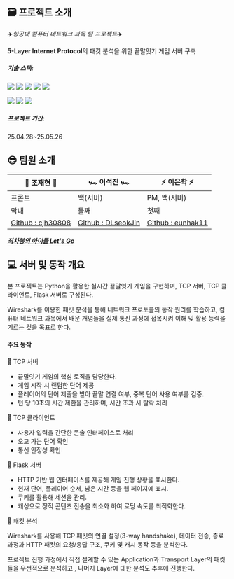 ## 🗃️ 프로젝트 소개
✈️*항공대 컴퓨터 네트워크 과목 텀 프로젝트*✈️

**5-Layer Internet Protocol**의 패킷 분석을 위한 끝말잇기 게임 서버 구축

##### 기술 스택: 

 <img src="https://img.shields.io/badge/flask-000000?style=for-the-badge&logo=flask&logoColor=white"> <img src="https://img.shields.io/badge/python-3776AB?style=for-the-badge&logo=python&logoColor=white"> <img src="https://img.shields.io/badge/html5-E34F26?style=for-the-badge&logo=html5&logoColor=white"> 
  <img src="https://img.shields.io/badge/css-1572B6?style=for-the-badge&logo=css3&logoColor=white"> 
  <img src="https://img.shields.io/badge/javascript-F7DF1E?style=for-the-badge&logo=javascript&logoColor=black">

<img src="https://img.shields.io/badge/git-F05032?style=for-the-badge&logo=git&logoColor=white"> <img src="https://img.shields.io/badge/github-181717?style=for-the-badge&logo=github&logoColor=white"> <img src="https://img.shields.io/badge/wireshark-1679A7?style=for-the-badge&logo=socket.io&logoColor=#1679A7">



##### 프로젝트 기간: 
25.04.28~25.05.26


## 😎 팀원 소개


|💪 조재현 💪| 🏎️ 이석진 🏎️ | ⚡ 이은학 ⚡ |
| --- | --- | --- |
| 프론트 | 백(서버) | PM,  백(서버) |
| 막내 | 둘째 | 첫째 |
| [Github : cjh30808](https://github.com/cjh030808) | [Github : DLseokJin](https://github.com/DlSeokJin) | [Github : eunhak11](https://github.com/eunhak11) |

<u>***최차봉의 아이들 Let's Go***</u>
 

## 💻 서버 및 동작 개요
본 프로젝트는 Python을 활용한 실시간 끝말잇기 게임을 구현하며, TCP 서버, TCP 클라이언트, Flask 서버로 구성된다.

Wireshark를 이용한 패킷 분석을 통해 네트워크 프로토콜의 동작 원리를 학습하고, 컴퓨터 네트워크 과목에서 배운 개념들을 실제 통신 과정에 접목시켜 이해 및 활용 능력을 기르는 것을 목표로 한다.

#### 주요 동작

🎲 TCP 서버

- 끝말잇기 게임의 핵심 로직을 담당한다.
- 게임 시작 시 랜덤한 단어 제공
- 플레이어의 단어 제출을 받아 끝말 연결 여부, 중복 단어 사용 여부를 검증.
- 턴 당 10초의 시간 제한을 관리하며, 시간 초과 시 탈락 처리



🎲 TCP 클라이언트

- 사용자 입력을 간단한 콘솔 인터페이스로 처리
- 오고 가는 단어 확인
- 통신 안정성 확인


🎲 Flask 서버

- HTTP 기반 웹 인터페이스를 제공해 게임 진행 상황을 표시한다.
- 현재 단어, 플레이어 순서, 남은 시간 등을 웹 페이지에 표시.
- 쿠키를 활용해 세션을 관리.
- 캐싱으로 정적 콘텐츠 전송을 최소화 하여 로딩 속도를 최적화한다.

🎲 패킷 분석

Wireshark를 사용해 TCP 패킷의 연결 설정(3-way handshake), 데이터 전송, 종료 과정과 HTTP 패킷의 요청/응답 구조, 쿠키 및 캐시 동작 등을 분석한다.


프로젝트 진행 과정에서 직접 설계할 수 있는 Application과 Transport Layer의 패킷들을 우선적으로 분석하고 , 나머지 Layer에 대한 분석도 추후에 진행한다.

